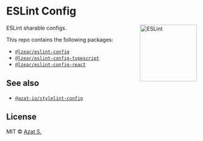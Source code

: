 # ESLint Config

<img src="https://github-production-user-asset-6210df.s3.amazonaws.com/5698350/241426629-f7e3a5bf-50fe-49c1-ad76-98bd3914cd3e.svg" alt="ESLint" align="right" width="150" height="150" />

ESLint sharable configs.

This repo contains the following packages:

- [`@lzear/eslint-config`](https://github.com/lzear/eslint-config/tree/main/base)
- [`@lzear/eslint-config-typescript`](https://github.com/lzear/eslint-config/tree/main/typescript)
- [`@lzear/eslint-config-react`](https://github.com/lzear/eslint-config/tree/main/react)

## See also

- [`@azat-io/stylelint-config`](https://github.com/azat-io/stylelint-config)

## License

MIT &copy; [Azat S.](https://azat.io)
